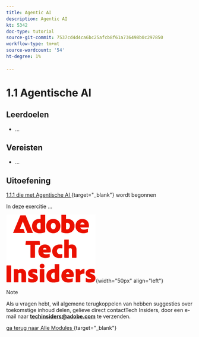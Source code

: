 ```yaml
---
title: Agentic AI
description: Agentic AI
kt: 5342
doc-type: tutorial
source-git-commit: 7537cd4d4ca6bc25afcb8f61a736498b0c297850
workflow-type: tm+mt
source-wordcount: '54'
ht-degree: 1%

---
```


# 1.1 Agentische AI

## Leerdoelen

- ...

## Vereisten

- ...

## Uitoefening

[ 1.1.1 die met Agentische AI ](./ex1.md){target="_blank"} wordt begonnen

In deze exercitie ...

![ Indexen van de Tech ](./../../../assets/images/techinsiders.png){width="50px" align="left"}

>[!NOTE]
>
>Als u vragen hebt, wil algemene terugkoppelen van hebben suggesties over toekomstige inhoud delen, gelieve direct contactTech Insiders, door een e-mail naar **techinsiders@adobe.com** te verzenden.

[ ga terug naar Alle Modules ](../../../overview.md){target="_blank"}